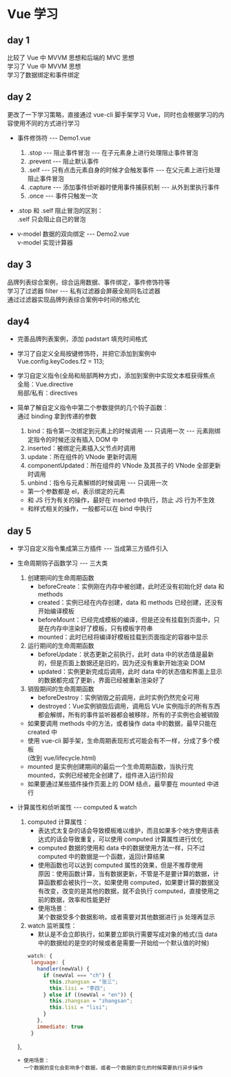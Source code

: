 # Vue 学习  

## day 1  

比较了 Vue 中 MVVM 思想和后端的 MVC 思想  
学习了 Vue 中 MVVM 思想  
学习了数据绑定和事件绑定  

## day 2  

更改了一下学习策略，直接通过 vue-cli 脚手架学习 Vue，同时也会根据学习的内容使用不同的方式进行学习  

- 事件修饰符 --- Demo1.vue  
  1. .stop --- 阻止事件冒泡 --- 在子元素身上进行处理阻止事件冒泡  
  2. .prevent --- 阻止默认事件
  3. .self --- 只有点击元素自身的时候才会触发事件 --- 在父元素上进行处理阻止事件冒泡  
  4. .capture --- 添加事件侦听器时使用事件捕获机制 --- 从外到里执行事件  
  5. .once --- 事件只触发一次  

- .stop 和 .self 阻止冒泡的区别：  
  .self 只会阻止自己的冒泡  

- v-model 数据的双向绑定 --- Demo2.vue  
  v-model 实现计算器  

## day 3  

品牌列表综合案例，综合运用数据、事件绑定，事件修饰符等  
学习了过滤器 filter --- 私有过滤器会屏蔽全局同名过滤器  
通过过滤器实现品牌列表综合案例中时间的格式化  

## day4  

- 完善品牌列表案例，添加 padstart 填充时间格式  

- 学习了自定义全局按键修饰符，并把它添加到案例中  
  Vue.config.keyCodes.f2 = 113;  

- 学习自定义指令(全局和局部两种方式)，添加到案例中实现文本框获得焦点  
  全局：Vue.directive  
  局部/私有：directives  

- 简单了解自定义指令中第二个参数提供的几个钩子函数：  
  通过 binding 拿到传递的参数  
  1. bind：指令第一次绑定到元素上的时候调用 --- 只调用一次 --- 元素刚绑定指令的时候还没有插入 DOM 中  
  2. inserted：被绑定元素插入父节点时调用  
  3. update：所在组件的 VNode 更新时调用  
  4. componentUpdated：所在组件的 VNode 及其孩子的 VNode 全部更新时调用  
  5. unbind：指令与元素解绑的时候调用 --- 只调用一次  
  - 第一个参数都是 el，表示绑定的元素  
  - 和 JS 行为有关的操作，最好在 inserted 中执行，防止 JS 行为不生效  
  - 和样式相关的操作，一般都可以在 bind 中执行  

## day 5

- 学习自定义指令集成第三方插件 --- 当成第三方插件引入  

- 生命周期钩子函数学习 --- 三大类  
  1. 创建期间的生命周期函数  
     + beforeCreate：实例刚在内存中被创建，此时还没有初始化好 data 和 methods    
     + created：实例已经在内存创建，data 和 methods 已经创建，还没有开始编译模板  
     + beforeMount：已经完成模板的编译，但是还没有挂载到页面中，只是在内存中渲染好了模板，只有模板字符串  
     + mounted：此时已经将编译好模板挂载到页面指定的容器中显示  
  2. 运行期间的生命周期函数  
     + beforeUpdate：状态更新之前执行，此时 data 中的状态值是最新的，但是页面上数据还是旧的，因为还没有重新开始渲染 DOM  
     + updated：实例更新完成后调用，此时 data 中的状态值和界面上显示的数据都完成了更新，界面已经被重新渲染好了  
  3. 销毁期间的生命周期函数   
     + beforeDestroy：实例销毁之前调用，此时实例仍然完全可用  
     + destroyed：Vue实例销毁后调用，调用后 VUe 实例指示的所有东西都会解绑，所有的事件监听器都会被移除，所有的子实例也会被销毁  
  - 如果要调用 methods 中的方法，或者操作 data 中的数据，最早只能在 created 中  
  - 使用 vue-cli 脚手架，生命周期表现形式可能会有不一样，分成了多个模板  
(改到 vue/lifecycle.html)  
  - mounted 是实例创建期间的最后一个生命周期函数，当执行完 mounted，实例已经被完全创建了，组件进入运行阶段   
  - 如果要通过某些插件操作页面上的 DOM 结点，最早要在 mounted 中进行  

- 计算属性和侦听属性 --- computed & watch  
  1. computed 计算属性： 
     + 表达式太复杂的话会导致模板难以维护，而且如果多个地方使用该表达式的话会导致重复，可以使用 computed 计算属性进行优化  
     + computed 数据的使用和 data 中的数据使用方法一样，只不过 computed 中的数据是一个函数，返回计算结果  
     + 使用函数也可以达到 computed 属性的效果，但是不推荐使用  
       原因：使用函数计算，当有数据更新，不管是不是要计算的数据，计算函数都会被执行一次，如果使用 computed，如果要计算的数据没有改变，改变的是其他的数据，就不会执行 computed，直接使用之前的数据，效率和性能更好  
     + 使用场景：  
       某个数据受多个数据影响，或者需要对其他数据进行 js 处理再显示  
  2. watch 监听属性：  
     + 默认是不会立即执行，如果要立即执行需要写成对象的格式(当 data 中的数据给的是空的时候或者是需要一开始给一个默认值的时候)
     ```js
     watch: {
      language: {
        handler(newVal) {
          if (newVal === "ch") {
            this.zhangsan = "张三";
            this.lisi = "李四";
          } else if ((newVal = "en")) {
            this.zhangsan = "zhangsan";
            this.lisi = "lisi";
          }
        },
        immediate: true
      }
    },
     ```
     + 使用场景：  
       一个数据的变化会影响多个数据，或者一个数据的变化的时候需要执行异步操作  